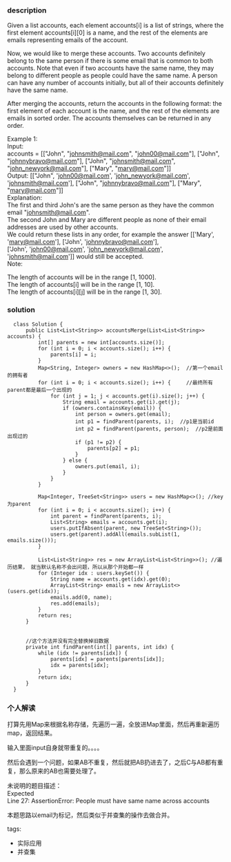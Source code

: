 ### description    
  Given a list accounts, each element accounts[i] is a list of strings, where the first element accounts[i][0] is a name, and the rest of the elements are emails representing emails of the account.  
    
  Now, we would like to merge these accounts. Two accounts definitely belong to the same person if there is some email that is common to both accounts. Note that even if two accounts have the same name, they may belong to different people as people could have the same name. A person can have any number of accounts initially, but all of their accounts definitely have the same name.  
    
  After merging the accounts, return the accounts in the following format: the first element of each account is the name, and the rest of the elements are emails in sorted order. The accounts themselves can be returned in any order.  
    
  Example 1:  
  Input:   
  accounts = [["John", "johnsmith@mail.com", "john00@mail.com"], ["John", "johnnybravo@mail.com"], ["John", "johnsmith@mail.com", "john_newyork@mail.com"], ["Mary", "mary@mail.com"]]  
  Output: [["John", 'john00@mail.com', 'john_newyork@mail.com', 'johnsmith@mail.com'],  ["John", "johnnybravo@mail.com"], ["Mary", "mary@mail.com"]]  
  Explanation:   
  The first and third John's are the same person as they have the common email "johnsmith@mail.com".  
  The second John and Mary are different people as none of their email addresses are used by other accounts.  
  We could return these lists in any order, for example the answer [['Mary', 'mary@mail.com'], ['John', 'johnnybravo@mail.com'],   
  ['John', 'john00@mail.com', 'john_newyork@mail.com', 'johnsmith@mail.com']] would still be accepted.  
  Note:  
    
  The length of accounts will be in the range [1, 1000].  
  The length of accounts[i] will be in the range [1, 10].  
  The length of accounts[i][j] will be in the range [1, 30].  
### solution    
```    
  class Solution {  
      public List<List<String>> accountsMerge(List<List<String>> accounts) {  
          int[] parents = new int[accounts.size()];  
          for (int i = 0; i < accounts.size(); i++) {  
              parents[i] = i;  
          }  
          Map<String, Integer> owners = new HashMap<>();  //第一个email的拥有者  
          for (int i = 0; i < accounts.size(); i++) {     //最终所有parent都是最后一个出现的  
              for (int j = 1; j < accounts.get(i).size(); j++) {  
                  String email = accounts.get(i).get(j);  
                  if (owners.containsKey(email)) {  
                      int person = owners.get(email);  
                      int p1 = findParent(parents, i);  //p1是当前id  
                      int p2 = findParent(parents, person);  //p2是前面出现过的  
                      if (p1 != p2) {  
                          parents[p2] = p1;  
                      }  
                  } else {  
                      owners.put(email, i);  
                  }  
              }  
          }  
    
          Map<Integer, TreeSet<String>> users = new HashMap<>(); //key为parent  
          for (int i = 0; i < accounts.size(); i++) {  
              int parent = findParent(parents, i);  
              List<String> emails = accounts.get(i);  
              users.putIfAbsent(parent, new TreeSet<String>());  
              users.get(parent).addAll(emails.subList(1, emails.size()));  
          }  
    
          List<List<String>> res = new ArrayList<List<String>>(); //遍历结果， 就当默认名称不会出问题，所以从那个开始都一样  
          for (Integer idx : users.keySet()) {  
              String name = accounts.get(idx).get(0);  
              ArrayList<String> emails = new ArrayList<>(users.get(idx));  
              emails.add(0, name);  
              res.add(emails);  
          }  
          return res;  
      }  
    
        
      //这个方法并没有完全替换掉旧数据  
      private int findParent(int[] parents, int idx) {  
          while (idx != parents[idx]) {  
              parents[idx] = parents[parents[idx]];  
              idx = parents[idx];  
          }  
          return idx;  
      }  
  }  
```    
    
### 个人解读    
  打算先用Map来根据名称存储，先遍历一遍，全放进Map里面，然后再重新遍历map，返回结果。  
    
  输入里面input自身就带重复的。。。。  
    
  然后会遇到一个问题，如果AB不重复，然后就把AB扔进去了，之后C与AB都有重复，那么原来的AB也需要处理了。  
    
  未说明的题目描述：  
  Expected  
  Line 27: AssertionError: People must have same name across accounts  
    
  本题思路以email为标记，然后类似于并查集的操作去做合并。  
    
tags:    
  -  实际应用  
  -  并查集  
